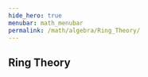 ```yaml
---
hide_hero: true
menubar: math_menubar
permalink: /math/algebra/Ring_Theory/
---
```


## Ring Theory
